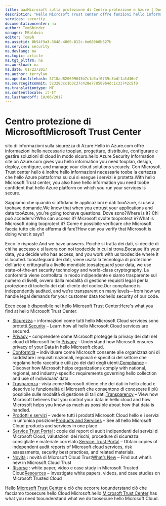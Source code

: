 ```yaml
---
title: aaaMicrosoft sulla protezione di Centro protezione e Azure | Documenti Microsoft
description: "Hello Microsoft Trust center offre funzioni hello informazioni necessarie toobe la certezza che hello Azure piattaforma su cui si esegue i servizi è protetta."
services: security
documentationcenter: na
author: TomShinder
manager: MBaldwin
editor: TomSh
ms.assetid: 0b94f9a3-8648-4860-812c-be689b0b327b
ms.service: security
ms.devlang: na
ms.topic: article
ms.tgt_pltfrm: na
ms.workload: na
ms.date: 01/23/2017
ms.author: terrylan
ms.openlocfilehash: 3710ad820699045b7c1d3af6739c3bdf1a3d36e7
ms.sourcegitcommit: 523283cc1b3c37c428e77850964dc1c33742c5f0
ms.translationtype: MT
ms.contentlocale: it-IT
ms.lasthandoff: 10/06/2017
---
```

# <a name="microsoft-trust-center"></a><span data-ttu-id="e0e86-103">Centro protezione di Microsoft</span><span class="sxs-lookup"><span data-stu-id="e0e86-103">Microsoft Trust Center</span></span>
<span data-ttu-id="e0e86-104">sito di informazioni sulla sicurezza di Azure Hello in Azure.com offre informazioni hello necessarie tooplan, progettare, distribuire, configurare e gestire soluzioni di cloud in modo sicuro.</span><span class="sxs-lookup"><span data-stu-id="e0e86-104">hello Azure Security Information site on Azure.com gives you hello information you need tooplan, design, deploy, configure, and manage your cloud solutions securely.</span></span> <span data-ttu-id="e0e86-105">Con Microsoft Trust center hello è inoltre hello informazioni necessarie toobe la certezza che hello Azure piattaforma su cui si esegue i servizi è protetta.</span><span class="sxs-lookup"><span data-stu-id="e0e86-105">With hello Microsoft Trust center, you also have hello information you need toobe confident that hello Azure platform on which you run your services is secure.</span></span>

<span data-ttu-id="e0e86-106">Sappiamo che quando si affidano le applicazioni e dati tooAzure, si userà toohave domande.</span><span class="sxs-lookup"><span data-stu-id="e0e86-106">We know that when you entrust your applications and data tooAzure, you’re going toohave questions.</span></span> <span data-ttu-id="e0e86-107">Dove sono?</span><span class="sxs-lookup"><span data-stu-id="e0e86-107">Where is it?</span></span> <span data-ttu-id="e0e86-108">Chi può accedervi?</span><span class="sxs-lookup"><span data-stu-id="e0e86-108">Who can access it?</span></span> <span data-ttu-id="e0e86-109">Microsoft svolte tooprotect è?</span><span class="sxs-lookup"><span data-stu-id="e0e86-109">What is Microsoft doing tooprotect it?</span></span> <span data-ttu-id="e0e86-110">Come è possibile verificare che Microsoft faccia tutto ciò che afferma di fare?</span><span class="sxs-lookup"><span data-stu-id="e0e86-110">How can you verify that Microsoft is doing what it says?</span></span>

<span data-ttu-id="e0e86-111">Ecco le risposte.</span><span class="sxs-lookup"><span data-stu-id="e0e86-111">And we have answers.</span></span> <span data-ttu-id="e0e86-112">Poiché si tratta dei dati, si decide di chi ha accesso e si lavora con noi toodecide in cui si trova.</span><span class="sxs-lookup"><span data-stu-id="e0e86-112">Because it’s your data, you decide who has access, and you work with us toodecide where it is located.</span></span> <span data-ttu-id="e0e86-113">toosafeguard dei dati, viene usata la tecnologia di protezione dell'arte e crittografia a livello mondiale.</span><span class="sxs-lookup"><span data-stu-id="e0e86-113">toosafeguard your data, we use state-of-the-art security technology and world-class cryptography.</span></span> <span data-ttu-id="e0e86-114">La conformità viene controllata in modo indipendente e siamo trasparente sul numero di livelli, ovvero dalla modalità di gestione requisiti legali per la protezione di toohello dei dati cliente del codice.</span><span class="sxs-lookup"><span data-stu-id="e0e86-114">Our compliance is independently audited, and we’re transparent on many levels—from how we handle legal demands for your customer data toohello security of our code.</span></span>

<span data-ttu-id="e0e86-115">Ecco cosa è disponibile nel hello Microsoft Trust Center:</span><span class="sxs-lookup"><span data-stu-id="e0e86-115">Here's what you find at hello Microsoft Trust Center:</span></span>

* <span data-ttu-id="e0e86-116">[Sicurezza](https://aka.ms/tcsecurity) – informazioni come tutti hello Microsoft Cloud services sono protetti.</span><span class="sxs-lookup"><span data-stu-id="e0e86-116">[Security](https://aka.ms/tcsecurity) – Learn how all hello Microsoft Cloud services are secured.</span></span>
* <span data-ttu-id="e0e86-117">[Privacy](https://aka.ms/tcprivacy) – comprendere come Microsoft protegge la privacy dei dati nel cloud di Microsoft hello.</span><span class="sxs-lookup"><span data-stu-id="e0e86-117">[Privacy](https://aka.ms/tcprivacy) – Understand how Microsoft ensures privacy of your Data in hello Microsoft cloud.</span></span>
* <span data-ttu-id="e0e86-118">[Conformità](https://aka.ms/tccompliance) – individuare come Microsoft consente alle organizzazioni di soddisfare i requisiti nazionali, regionali e specifici del settore che regolano hello raccolta e utilizzo dei dati degli utenti.</span><span class="sxs-lookup"><span data-stu-id="e0e86-118">[Compliance](https://aka.ms/tccompliance) – Discover how Microsoft helps organizations comply with national, regional, and industry-specific requirements governing hello collection and use of individuals’ data.</span></span>
* <span data-ttu-id="e0e86-119">[Trasparenza](https://aka.ms/tctransparency) : vista come Microsoft ritiene che dei dati in hello cloud e descrive le funzionalità di Microsoft che consentono di conoscere il più possibile sulle modalità di gestione di tali dati.</span><span class="sxs-lookup"><span data-stu-id="e0e86-119">[Transparency](https://aka.ms/tctransparency) – View how Microsoft believes that you control your data in hello cloud and how Microsoft helps you know as much as possible about how that data is handled.</span></span>
* <span data-ttu-id="e0e86-120">[Prodotti e servizi](https://aka.ms/tcproductsservices) – vedere tutti i prodotti Microsoft Cloud hello e i servizi in un'unica posizione</span><span class="sxs-lookup"><span data-stu-id="e0e86-120">[Products and Services](https://aka.ms/tcproductsservices) – See all hello Microsoft Cloud products and services in one place</span></span>
* <span data-ttu-id="e0e86-121">[Service Trust Portal](https://aka.ms/tcservicetrportal) : copie dei report di audit indipendenti dei servizi di Microsoft Cloud, valutazioni dei rischi, procedure di sicurezza consigliate e materiale correlato.</span><span class="sxs-lookup"><span data-stu-id="e0e86-121">[Service Trust Portal](https://aka.ms/tcservicetrportal) – Obtain copies of independent audit reports of Microsoft cloud services, risk assessments, security best practices, and related materials.</span></span>
* <span data-ttu-id="e0e86-122">[Novità](https://aka.ms/tcwhatsnew) : novità di Microsoft Cloud Trust</span><span class="sxs-lookup"><span data-stu-id="e0e86-122">[What’s New](https://aka.ms/tcwhatsnew) – Find out what’s new in Microsoft Cloud Trust</span></span>
* <span data-ttu-id="e0e86-123">[Risorse](https://aka.ms/tcresources) : white paper, video e case study in Microsoft Trusted Cloud</span><span class="sxs-lookup"><span data-stu-id="e0e86-123">[Resources](https://aka.ms/tcresources) – Investigate white papers, videos, and case studies on Microsoft Trusted Cloud</span></span>

<span data-ttu-id="e0e86-124">Hello [Microsoft Trust Center](https://www.microsoft.com/trustcenter) è ciò che occorre toounderstand ciò che facciamo toosecure hello Cloud Microsoft.</span><span class="sxs-lookup"><span data-stu-id="e0e86-124">hello [Microsoft Trust Center](https://www.microsoft.com/trustcenter) has what you need toounderstand what we do toosecure hello Microsoft Cloud.</span></span>
